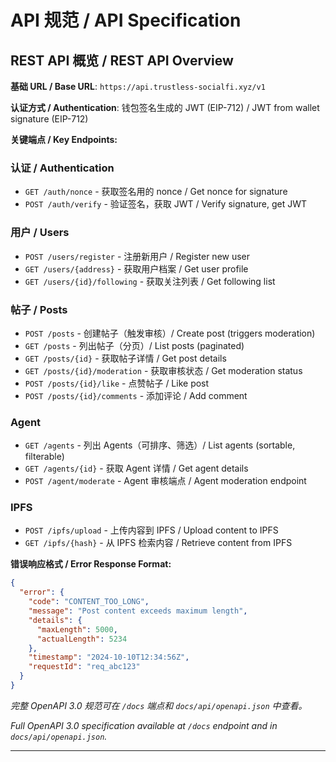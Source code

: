 # API 规范 / API Specification

## REST API 概览 / REST API Overview

**基础 URL / Base URL**: `https://api.trustless-socialfi.xyz/v1`

**认证方式 / Authentication**: 钱包签名生成的 JWT (EIP-712) / JWT from wallet signature (EIP-712)

**关键端点 / Key Endpoints:**

### 认证 / Authentication

- `GET /auth/nonce` - 获取签名用的 nonce / Get nonce for signature
- `POST /auth/verify` - 验证签名，获取 JWT / Verify signature, get JWT

### 用户 / Users

- `POST /users/register` - 注册新用户 / Register new user
- `GET /users/{address}` - 获取用户档案 / Get user profile
- `GET /users/{id}/following` - 获取关注列表 / Get following list

### 帖子 / Posts

- `POST /posts` - 创建帖子（触发审核）/ Create post (triggers moderation)
- `GET /posts` - 列出帖子（分页）/ List posts (paginated)
- `GET /posts/{id}` - 获取帖子详情 / Get post details
- `GET /posts/{id}/moderation` - 获取审核状态 / Get moderation status
- `POST /posts/{id}/like` - 点赞帖子 / Like post
- `POST /posts/{id}/comments` - 添加评论 / Add comment

### Agent

- `GET /agents` - 列出 Agents（可排序、筛选）/ List agents (sortable, filterable)
- `GET /agents/{id}` - 获取 Agent 详情 / Get agent details
- `POST /agent/moderate` - Agent 审核端点 / Agent moderation endpoint

### IPFS

- `POST /ipfs/upload` - 上传内容到 IPFS / Upload content to IPFS
- `GET /ipfs/{hash}` - 从 IPFS 检索内容 / Retrieve content from IPFS

**错误响应格式 / Error Response Format:**

```json
{
  "error": {
    "code": "CONTENT_TOO_LONG",
    "message": "Post content exceeds maximum length",
    "details": {
      "maxLength": 5000,
      "actualLength": 5234
    },
    "timestamp": "2024-10-10T12:34:56Z",
    "requestId": "req_abc123"
  }
}
```

_完整 OpenAPI 3.0 规范可在 `/docs` 端点和 `docs/api/openapi.json` 中查看。_

_Full OpenAPI 3.0 specification available at `/docs` endpoint and in `docs/api/openapi.json`._

---
